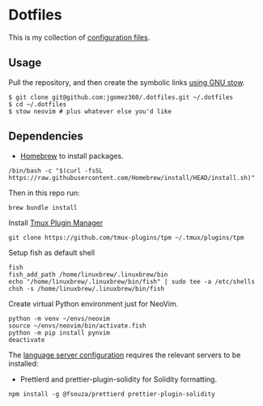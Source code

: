 # Dotfiles

This is my collection of [configuration files](http://dotfiles.github.io/).

## Usage

Pull the repository, and then create the symbolic links [using GNU
stow][stow].

```shell
$ git clone git@github.com:jgomez360/.dotfiles.git ~/.dotfiles
$ cd ~/.dotfiles
$ stow neovim # plus whatever else you'd like
```

## Dependencies

- [Homebrew][homebrew] to install packages.

```shell
/bin/bash -c "$(curl -fsSL https://raw.githubusercontent.com/Homebrew/install/HEAD/install.sh)"
```

Then in this repo run:

```shell
brew bundle install
```

Install [Tmux Plugin Manager](https://github.com/tmux-plugins/tpm.git)

```shell
git clone https://github.com/tmux-plugins/tpm ~/.tmux/plugins/tpm
```

Setup fish as default shell

```shell
fish
fish_add_path /home/linuxbrew/.linuxbrew/bin
echo "/home/linuxbrew/.linuxbrew/bin/fish" | sudo tee -a /etc/shells
chsh -s /home/linuxbrew/.linuxbrew/bin/fish
```

Create virtual Python environment just for NeoVim.

```shell
python -m venv ~/envs/neovim
source ~/envs/neovim/bin/activate.fish
python -m pip install pynvim
deactivate
```

The [language server configuration][lsp] requires the relevant servers to be
installed:

- Prettierd and prettier-plugin-solidity for Solidity formatting.

```shell
npm install -g @fsouza/prettierd prettier-plugin-solidity
```

[neovim]: https://neovim.io/
[homebrew]: https://brew.sh
[lsp]: https://github.com/neovim/nvim-lspconfig
[stow]: https://alexpearce.me/2016/02/managing-dotfiles-with-stow/
